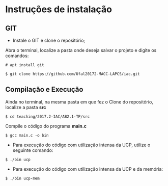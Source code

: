 # Instruções de instalação

## GIT

* Instale o GIT e clone o repositório;

Abra o terminal, localize a pasta onde deseja salvar o projeto e digite os comandos:

```
# apt install git
```
```
$ git clone https://github.com/Ufal20172-MACC-LAPCS/iac.git
```

## Compilação e Execução

Ainda no terminal, na mesma pasta em que fez o Clone do repositório, localize a pasta **src**

```
$ cd teaching/2017.2-IAC/AB2.1-TP/src
```

Compile o código do programa **main.c**

```
$ gcc main.c -o bin
```

* Para execução do código com utilização intensa da UCP, utilize o seguinte comando:

```
$ ./bin ucp
```

* Para execução do código com utilização intensa da UCP e da memória:

```
$ ./bin ucp-mem
```
